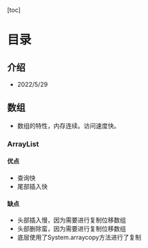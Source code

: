 [toc]

# 目录
## 介绍
- 2022/5/29

## 数组
- 数组的特性，内存连续。访问速度快。

### ArrayList
#### 优点
- 查询快
- 尾部插入快

#### 缺点
- 头部插入慢，因为需要进行复制位移数组
- 头部删除蛮，因为需要进行复制位移数组
- 底层使用了System.arraycopy方法进行了复制